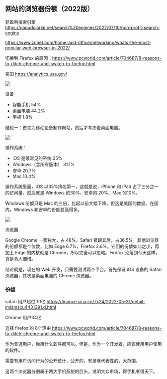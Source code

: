 ## 网站的浏览器份额（2022版）

非盈利搜索引擎 https://daoudclarke.net/search%20engines/2022/07/10/non-profit-search-engine

https://www.zdnet.com/home-and-office/networking/whats-the-most-popular-web-browser-in-2022/

切换到 Firefox 的原因：https://www.pcworld.com/article/704687/8-reasons-to-ditch-chrome-and-switch-to-firefox.html

美国 https://analytics.usa.gov/

![](https://cdn.beekka.com/blogimg/asset/220204/bg2022040601.webp)

设备

- 智能手机 54%
- 桌面电脑 44.2%
- 平板 1.8%

结论一：首先为移动设备制作网站，然后才考虑着桌面电脑。

![](https://cdn.beekka.com/blogimg/asset/220204/bg2022040603.webp)

操作系统：

- iOS 是最常见的系统 35%
- Windows（含所有版本） 31.1%
- 安卓 20.7%
- Mac 10.4%

操作系统里面，iOS 以35%排名第一，这就是说，iPhone 和 iPad 占了三分之一的访问量。然后就是 Windows 的30%、安卓的 20%、Mac 的10%。

Windows 份额只是 Mac 的三倍，比起以前大幅下降，但这是美国的数据。在国内，Windows 和安卓的份额要高得多。

![](https://cdn.beekka.com/blogimg/asset/220204/bg2022040602.webp)

浏览器

Google Chrome 一家独大，占 48%。Safari 紧跟其后，占36.5%。其他浏览器的份额都是个位数，比如 Edge 6.7%，Firefox 2.6%。它们的份额如此之小，再加上 Edge 的内核就是 Chrome，所以完全可以忽略。Firefox 沦落到今天这样，真是令人惋惜。

结论就是，现在的 Web 开发，只需要测试两个平台。首先保证 iOS 设备的 Safari 浏览器，其次是桌面电脑的 Chrome 浏览器。

###  份额

safari 用户超过 10亿 https://finance.sina.cn/7x24/2022-05-31/detail-imizmscu4431391.d.html

Chrome 用户34亿

选择 firefox 的 8个理由 https://www.pcworld.com/article/704687/8-reasons-to-ditch-chrome-and-switch-to-firefox.html

作为普通用户，你用什么软件都可以。但是，作为一个开发者，应该使用用户使用的软件。

需要有用户访问行为的公开统计，公开的，有足够代表性的，大范围。

这两个浏览器分别属于两大手机系统的巨头，说明大众市场，得手机者得天下。